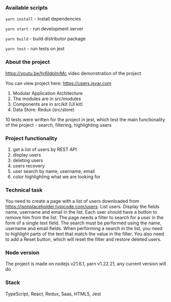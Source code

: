 ### Available scripts

`yarn install` - install dependencies

`yarn start` - run development server

`yarn build` - build distributor package

`yarn test` - run tests on jest

### About the project

https://youtu.be/hr6IdpInrMc video demonstration of the project

You can view project here: https://users.jsvar.com

1) Modular Application Architecture
2) The modules are in src/modules
3) Components are in src/kit (UI kit)
4) Data Store: Redux (src/store)

10 tests were written for the project in jest, which test the main functionality of the project - search, filtering, highlighting users

### Project functionality

1) get a list of users by REST API
2) display users
3) deleting users
4) users recovery
5) user search by name, username, email
6) color highlighting what we are looking for

### Technical task

You need to create a page with a list of users downloaded from https://jsonplaceholder.typicode.com/users. List users. Display the fields name, username and email in the list. Each user should have a button to remove him from the list. The page needs a filter to search for a user in the form of a single text field. The search must be performed using the name, username and email fields. When performing a search in the list, you need to highlight parts of the text that match the value in the filter. You also need to add a Reset button, which will reset the filter and restore deleted users.

### Node version

The project is made on nodejs v21.6.1, yarn v1.22.21, any current version will do

### Stack

TypeScript, React, Redux, Saas, HTML5, Jest
